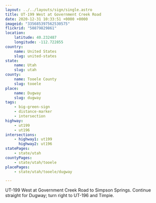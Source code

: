```yaml
---
layout: ../../layouts/sign/single.astro
title: UT-199 West at Government Creek Road
date: 2020-12-31 10:33:51 +0000 +0000
imageid: "335685397562530575"
flickrid: "50879829861"
location:
    latitude: 40.232487
    longitude: -112.722855
country:
    name: United States
    slug: united-states
state:
    name: Utah
    slug: utah
county:
    name: Tooele County
    slug: tooele
place:
    name: Dugway
    slug: dugway
tags:
    - big-green-sign
    - distance-marker
    - intersection
highway:
    - ut199
    - ut196
intersections:
    - highway1: ut199
      highway2: ut196
statePages:
    - state/utah
countyPages:
    - state/utah/tooele
placePages:
    - state/utah/tooele/dugway

---
```

UT-199 West at Government Creek Road to Simpson Springs.  Continue straight for Dugway; turn right to UT-196 and Timpie.